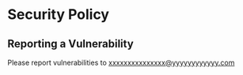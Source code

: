 # Security Policy

## Reporting a Vulnerability

Please report vulnerabilities to xxxxxxxxxxxxxxx@yyyyyyyyyyyy.com
